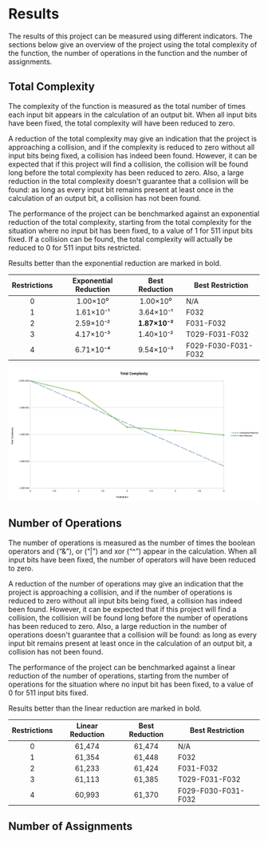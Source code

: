 # Results

The results of this project can be measured using different indicators. The
sections below give an overview of the project using the total complexity of
the function, the number of operations in the function and the number of
assignments.

## Total Complexity

The complexity of the function is measured as the total number of times each
input bit appears in the calculation of an output bit. When all input bits
have been fixed, the total complexity will have been reduced to zero.

A reduction of the total complexity may give an indication that the project
is approaching a collision, and if the complexity is reduced to zero without
all input bits being fixed, a collision has indeed been found. However, it can
be expected that if this project will find a collision, the collision will be
found long before the total complexity has been reduced to zero. Also, a large
reduction in the total complexity doesn't guarantee that a collision will be
found: as long as every input bit remains present at least once in the
calculation of an output bit, a collision has not been found.

The performance of the project can be benchmarked against an exponential
reduction of the total complexity, starting from the total complexity for the
situation where no input bit has been fixed, to a value of 1 for 511 input bits
fixed. If a collision can be found, the total complexity will actually be
reduced to 0 for 511 input bits restricted.

Results better than the exponential reduction are marked in bold.

| Restrictions | Exponential Reduction | Best Reduction | Best Restriction |
|:------------:|:---------------------:|:--------------:| ---------------- |
|       0      | 1.00×10⁰              | 1.00×10⁰       | N/A              |
|       1      | 1.61×10⁻¹             | 3.64×10⁻¹      | F032             |
|       2      | 2.59×10⁻²             | **1.87×10⁻²**  | F031-F032        |
|       3      | 4.17×10⁻³             | 1.40×10⁻²      | T029-F031-F032   |
|       4      | 6.71×10⁻⁴             | 9.54×10⁻³      | F029-F030-F031-F032 |

![Total Complexity](Total_Complexity.png "Total Complexity")

## Number of Operations

The number of operations is measured as the number of times the boolean
operators and (“&”), or (“|”) and xor (“^”) appear in the calculation. When all
input bits have been fixed, the number of operators will have been reduced to
zero.

A reduction of the number of operations may give an indication that the project
is approaching a collision, and if the number of operations is reduced to zero
without all input bits being fixed, a collision has indeed been found. However,
it can be expected that if this project will find a collision, the collision
will be found long before the number of operations has been reduced to zero.
Also, a large reduction in the number of operations doesn't guarantee that a
collision will be found: as long as every input bit remains present at least
once in the calculation of an output bit, a collision has not been found.

The performance of the project can be benchmarked against a linear reduction of
the number of operations, starting from the number of operations for the
situation where no input bit has been fixed, to a value of 0 for 511 input bits
fixed.

Results better than the linear reduction are marked in bold.

| Restrictions | Linear Reduction | Best Reduction | Best Restriction |
|:------------:|:----------------:|:--------------:| ---------------- |
|       0      | 61,474           | 61,474         | N/A              |
|       1      | 61,354           | 61,448         | F032             |
|       2      | 61,233           | 61,424         | F031-F032        |
|       3      | 61,113           | 61,385         | T029-F031-F032   |
|       4      | 60,993           | 61,370         | F029-F030-F031-F032 |

## Number of Assignments